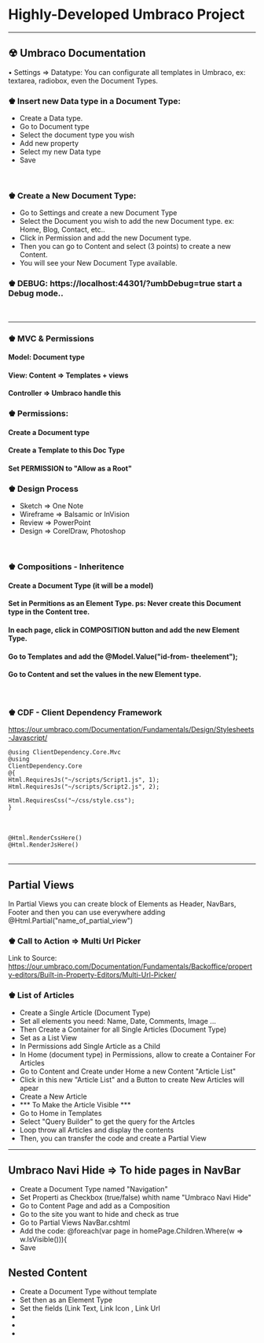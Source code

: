 # Highly-Developed Umbraco Project
<hr>

## &#9762; Umbraco Documentation

• Settings  => Datatype: You can configurate all templates in Umbraco, ex: textarea, radiobox, even the Document Types.

### &#9818; Insert new Data type in a Document Type:
<ul>
  <li>Create a Data type.</li>
  <li>Go to Document type</li>
  <li>Select the document type you wish</li>
  <li>Add new property</li>
  <li>Select my new Data type</li>
  <li>Save</li>
</ul>
<br>

### &#9818; Create a New Document Type:

<ul>
  <li>Go to Settings and create a new Document Type</li>
  <li>Select the Document you wish to add the new Document type. ex: Home, Blog, Contact, etc..</li>
  <li>Click in Permission and add the new Document type.</li>
  <li>Then you can go to Content and select (3 points) to create a new Content.</li>
  <li>You will see your New Document Type available.</li>
</ul>

### &#9818; DEBUG: https://localhost:44301/?umbDebug=true   start a Debug mode..
<br/>

<hr>

### &#9818; MVC & Permissions

#### Model:   Document type
#### View:  Content => Templates + views
#### Controller => Umbraco handle this


### &#9818; Permissions:

#### Create a Document type
#### Create a Template to this Doc Type
#### Set PERMISSION to "Allow as a Root" 


### &#9818; Design Process

<ul>
  <li>Sketch => One Note</li>
  <li>Wireframe => Balsamic or InVision</li>
  <li>Review => PowerPoint</li>
  <li>Design => CorelDraw, Photoshop</li>
</ul>
<br>


### &#9818; Compositions - Inheritence

#### Create a Document Type (it will be a model)
#### Set in Permitions as an Element Type.  ps: Never create this Document type in the Content tree.
#### In each page, click in COMPOSITION button and add the new Element Type.
#### Go to Templates and add the @Model.Value("id-from- theelement");
#### Go to Content and set the values in the new Element type.
<br>

### &#9818; CDF - Client Dependency Framework

https://our.umbraco.com/Documentation/Fundamentals/Design/Stylesheets-Javascript/

<code>@using ClientDependency.Core.Mvc</code><br>
<code>@using ClientDependency.Core</code><br>
<code>@{</code><br>
<code>Html.RequiresJs("~/scripts/Script1.js", 1);</code><br>
<code>Html.RequiresJs("~/scripts/Script2.js", 2);</code> <br>
<code> Html.RequiresCss("~/css/style.css");</code><br>
<code>}</code><br>
<code><html></code><br>
<code><head></code><br>
<code> @Html.RenderCssHere()</code><br>
<code>@Html.RenderJsHere()</code><br>
<code></head></code><br>

<hr>

## Partial Views

  <p>In Partial Views you can create block of Elements as Header, NavBars, Footer and then you can use everywhere adding @Html.Partial("name_of_partial_view")</p>

  
  ### &#9818; Call to Action  => Multi Url Picker
  
  Link to Source: https://our.umbraco.com/Documentation/Fundamentals/Backoffice/property-editors/Built-in-Property-Editors/Multi-Url-Picker/


### &#9818; List of Articles
  
  <ul>
    <li>Create a Single Article (Document Type)</li>
    <li>Set all elements you need: Name, Date, Comments, Image ...</li>
    <li>Then Create a Container for all Single Articles (Document Type)</li>
    <li>Set as a List View</li>
    <li>In Permissions add Single Article as a Child</li>
    <li>In Home (document type) in Permissions, allow to create a Container For Articles</li>
    <li>Go to Content and Create under Home a new Content "Article List"</li>
    <li>Click in this new "Article List" and a Button to create New Articles will apear</li>
    <li>Create a New Article</li>
    <li>*** To Make the Article Visible ***</li>
    <li>Go to Home in Templates</li>
    <li>Select "Query Builder" to get the query for the Artcles</li>
    <li>Loop throw all Articles and display the contents</li>
    <li>Then, you can transfer the code and create a Partial View</li>    
  </ul>
  
  <hr>
  
  ## Umbraco Navi Hide => To hide pages in NavBar
  
  <ul>
    <li>Create a Document Type named "Navigation"</li>
    <li>Set Properti as Checkbox (true/false) whith name "Umbraco Navi Hide"</li>
    <li>Go to Content Page and  add as a Composition</li>
    <li>Go to the site you want to hide and check as true</li>
    <li>Go to Partial Views NavBar.cshtml</li>
    <li>Add the code:  @foreach(var page in homePage.Children.Where(w => w.IsVisible())){</li>
    <li>Save</li>
  </ul>
  
 
  ## Nested Content
  
  <ul>
     <li>Create a Document Type without template</li>
     <li>Set then as an Element Type</li>
     <li>Set the fields (Link Text, Link Icon <fontawesome>, Link Url</li>
     <li></li>
     <li></li>
     <li></li>
  </ul>
  
  

